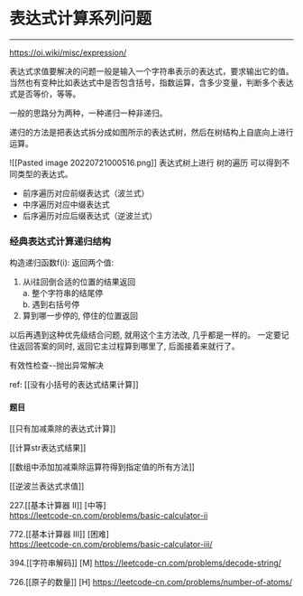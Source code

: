# 表达式计算系列问题

---
https://oi.wiki/misc/expression/

表达式求值要解决的问题一般是输入一个字符串表示的表达式，要求输出它的值。当然也有变种比如表达式中是否包含括号，指数运算，含多少变量，判断多个表达式是否等价，等等。

一般的思路分为两种，一种递归一种非递归。

递归的方法是把表达式拆分成如图所示的表达式树，然后在树结构上自底向上进行运算。

![[Pasted image 20220721000516.png]]
表达式树上进行 树的遍历 可以得到不同类型的表达式。

- 前序遍历对应前缀表达式（波兰式）
- 中序遍历对应中缀表达式
- 后序遍历对应后缀表达式（逆波兰式）


### 经典表达式计算递归结构

构造递归函数f(i): 返回两个值:  
 1) 从i往回倒合适的位置的结果返回  
     a. 整个字符串的结尾停  
     b. 遇到右括号停  
 2) 算到哪一步停的, 停住的位置返回

以后再遇到这种优先级结合问题, 就用这个主方法改, 几乎都是一样的。
一定要记住返回答案的同时, 返回它主过程算到哪里了, 后面接着来就行了。

有效性检查--抛出异常解决

ref:  [[没有小括号的表达式结果计算]]


#### 题目
[[只有加减乘除的表达式计算]]   

[[计算str表达式结果]]    

[[数组中添加加减乘除运算符得到指定值的所有方法]]  

[[逆波兰表达式求值]]  

227.[[基本计算器 II]] [中等]   
https://leetcode-cn.com/problems/basic-calculator-ii

772.[[基本计算器 III]]  [困难]   
https://leetcode-cn.com/problems/basic-calculator-iii/

394.[[字符串解码]] [M]
https://leetcode-cn.com/problems/decode-string/

726.[[原子的数量]]  [H]
https://leetcode-cn.com/problems/number-of-atoms/



